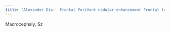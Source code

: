 ```yaml
---
title: "Alexander Dis:  Frontal PeriVent nodular enhancement Frontal lobes T2 hyperintense"
---
```

Macrocephaly, Sz

